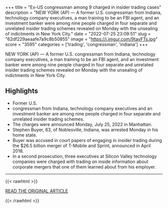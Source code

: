 +++
title = "Ex-US congressman among 9 charged in insider trading cases"
description = "NEW YORK (AP) — A former U.S. congressman from Indiana, technology company executives, a man training to be an FBI agent, and an investment banker were among nine people charged in four separate and unrelated insider trading schemes revealed on Monday with the unsealing of indictments in New York City."
date = "2022-07-25 23:09:51"
slug = "62df229aeaafe7a9c8b50855"
image = "https://i.imgur.com/9tayFTs.jpg"
score = "3595"
categories = ['trading', 'congressman', 'indiana']
+++

NEW YORK (AP) — A former U.S. congressman from Indiana, technology company executives, a man training to be an FBI agent, and an investment banker were among nine people charged in four separate and unrelated insider trading schemes revealed on Monday with the unsealing of indictments in New York City.

## Highlights

- Former U.S.
- congressman from Indiana, technology company executives and an investment banker are among nine people charged in four separate and unrelated insider trading schemes.
- The charges were announced Monday, July 25, 2022 in Manhattan.
- Stephen Buyer, 63, of Noblesville, Indiana, was arrested Monday in his home state.
- Buyer was accused in court papers of engaging in insider trading during the $26.5 billion merger of T-Mobile and Sprint, announced in April 2018.
- In a second prosecution, three executives at Silicon Valley technology companies were charged with trading on inside information about corporate mergers that one of them learned about from his employer.

---

{{< rawhtml >}}
  <p class="article-category">
    <a target="_blank" href="https://apnews.com/article/technology-new-york-city-congress-9b2aa70c7d419cde7d3678505670ce85">READ THE ORIGINAL ARTICLE</a>
  </p>
{{< /rawhtml >}}
